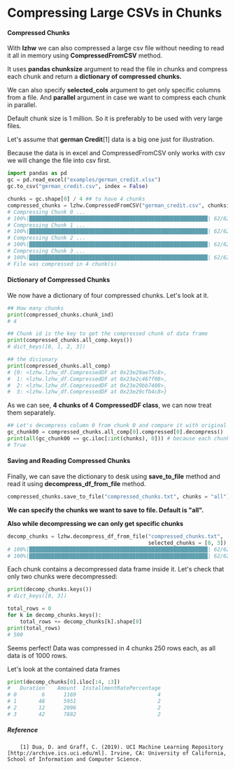 # Compressing Large CSVs in Chunks

#### Compressed Chunks

With **lzhw** we can also compressed a large csv file without needing to read it all in memory using **CompressedFromCSV** method.

It uses **pandas chunksize** argument to read the file in chunks and compress each chunk and return a **dictionary of compressed chunks.**

We can also specify **selected_cols** argument to get only specific columns from a file. And **parallel** argument in case we want to compress each chunk in parallel.

Default chunk size is 1 million. So it is preferably to be used with very large files.

Let's assume that **german Credit**[1] data is a big one just for illustration.

Because the data is in excel and CompressedFromCSV only works with csv we will change the file into csv first.
```python
import pandas as pd
gc = pd.read_excel("examples/german_credit.xlsx")
gc.to_csv("german_credit.csv", index = False)

chunks = gc.shape[0] / 4 ## to have 4 chunks
compressed_chunks = lzhw.CompressedFromCSV("german_credit.csv", chunksize = chunks)
# Compressing Chunk 0 ...
# 100%|█████████████████████████████████████████████████████████| 62/62 [00:00<00:00, 1478.93it/s]
# Compressing Chunk 1 ...
# 100%|█████████████████████████████████████████████████████████| 62/62 [00:00<00:00, 1515.10it/s]
# Compressing Chunk 2 ...
# 100%|█████████████████████████████████████████████████████████| 62/62 [00:00<00:00, 1678.66it/s]
# Compressing Chunk 3 ...
# 100%|█████████████████████████████████████████████████████████| 62/62 [00:00<00:00, 1635.98it/s]
# File was compressed in 4 chunk(s)
```

#### Dictionary of Compressed Chunks
We now have a dictionary of four compressed chunks.
Let's look at it.
```python
## How many chunks
print(compressed_chunks.chunk_ind)
# 4

## Chunk id is the key to get the compressed chunk of data frame
print(compressed_chunks.all_comp.keys())
# dict_keys([0, 1, 2, 3])

## the dicionary
print(compressed_chunks.all_comp)
# {0: <lzhw.lzhw_df.CompressedDF at 0x23e29ae75c8>,
#  1: <lzhw.lzhw_df.CompressedDF at 0x23e2c467f08>,
#  2: <lzhw.lzhw_df.CompressedDF at 0x23e29bb7408>,
#  3: <lzhw.lzhw_df.CompressedDF at 0x23e29cfb4c8>}
```

As we can see, **4 chunks of 4 CompressedDF class**, we can now treat them separately.

```python
## Let's decompress column 0 from chunk 0 and compare it with original 0 column in data
gc_chunk00 = compressed_chunks.all_comp[0].compressed[0].decompress()
print(all(gc_chunk00 == gc.iloc[:int(chunks), 0])) # because each chunk has a slice of the original dataframe
# True
```
#### Saving and Reading Compressed Chunks
Finally, we can save the dictionary to desk using **save_to_file** method and read it using **decompress_df_from_file** method.
```python
compressed_chunks.save_to_file("compressed_chunks.txt", chunks = "all")
```
**We can specify the chunks we want to save to file. Default is "all".**

**Also while decompressing we can only get specific chunks**
```python
decomp_chunks = lzhw.decompress_df_from_file("compressed_chunks.txt",
                                             selected_chunks = [0, 3])
# 100%|█████████████████████████████████████████████████████████| 62/62 [00:00<00:00, 3265.44it/s]
# 100%|█████████████████████████████████████████████████████████| 62/62 [00:00<00:00, 3113.33it/s]
```
Each chunk contains a decompressed data frame inside it. Let's check that only two chunks were decompressed:
```python
print(decomp_chunks.keys())
# dict_keys([0, 3])

total_rows = 0
for k in decomp_chunks.keys():
    total_rows += decomp_chunks[k].shape[0]
print(total_rows)
# 500
```
Seems perfect! Data was compressed in 4 chunks 250 rows each, as all data is of 1000 rows.

Let's look at the contained data frames
```python
print(decomp_chunks[0].iloc[:4, :3])
# 	Duration	Amount	InstallmentRatePercentage
# 0	       6	  1169	                        4
# 1	      48	  5951	                        2
# 2	      12	  2096	                        2
# 3	      42	  7882	                        2
```

##### Reference
 		[1] Dua, D. and Graff, C. (2019). UCI Machine Learning Repository [http://archive.ics.uci.edu/ml]. Irvine, CA: University of California, School of Information and Computer Science.
